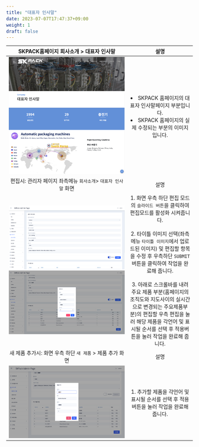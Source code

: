 ```yaml
---
title: "대표자 인사말"
date: 2023-07-07T17:47:37+09:00
weight: 1
draft: false
---
```


| SKPACK홈페이지 회사소개 > 대표자 인사말 | 설명 |
  |:---:|:---:|
|<img width="1498" alt="스크린샷 2023-07-07 오후 1 21 24" src="ceo1.png"><img width="1498" alt="스크린샷 2023-07-07 오후 0 54 34" src="ceo2.png">|<li>SKPACK 홈페이지의 대표자 인사말페이지 부분입니다. <li> SKPACK 홈페이지의 실제 수정되는 부분의 이미지 입니다.|
| 편집시: 관리자 페이지 좌측메뉴 `회사소개`> `대표자 인사말` 화면 | 설명 |
|<img art="스크린샷 2023-07-10 오전 10 35 46" src="ceo3.png"><img art="스크린샷 2023-07-10 오전 10 39 55" src="ceo4.png">| 1. 화면 우측 하단 편집 모드의 `슬라이드 버튼`을 클릭하여 편집모드를 활성화 시켜줍니다. <br/><br/> 2. 타이틀 이미지 선택(좌측메뉴 `타이틀 이미지`에서 업로드된 이미지) 및 편집할 항목을 수정 후 우측하단 `SUBMIT` 버튼을 클릭하여 작업을 완료해 줍니다. <br/><br/> 3. 아래로 스크롤바를 내려 주요 제품 부분(홈페이지의 조직도와 지도사이의 실시간으로 변경되는 주요제품부분)의 편집할 우측 편집을 눌러 해당 제품을 각언어 및 표시될 순서를 선택 후 적용버튼을 눌러 작업을 완료해 줍니다.|
| 새 제품 추가시: 화면 우측 하단 `새 제품` > 제품 추가 화면 | 설명 |
|<img width="1512" alt="스크린샷 2023-07-07 오후 3 42 29" src="ceo5.png">| 1. 추가할 제품을 각언어 및 표시될 순서를 선택 후 적용버튼을 눌러 작업을 완료해 줍니다.|

  